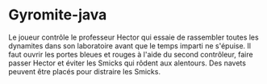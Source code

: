 # Gyromite-java

Le joueur contrôle le professeur Hector qui essaie de rassembler toutes les dynamites dans son laboratoire avant que le temps imparti ne s'épuise. Il faut ouvrir les portes bleues et rouges à l'aide du second contrôleur, faire passer Hector et éviter les Smicks qui rôdent aux alentours. Des navets peuvent être placés pour distraire les Smicks.



